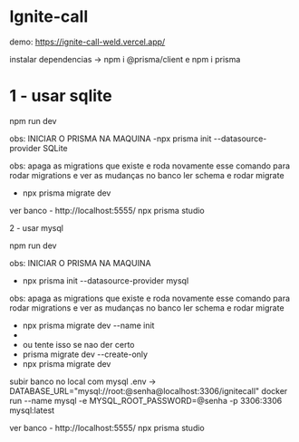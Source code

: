 # Ignite-call


demo: https://ignite-call-weld.vercel.app/

instalar dependencias -> npm i @prisma/client e npm i prisma

# 1 - usar sqlite

npm run dev

obs: INICIAR O PRISMA NA MAQUINA
-npx prisma init --datasource-provider SQLite

obs: apaga as migrations que existe e roda novamente esse comando para rodar migrations e ver as mudanças no banco
ler schema e rodar migrate
- npx prisma migrate dev

ver banco - http://localhost:5555/
npx prisma studio

2 - usar mysql

npm run dev

obs: INICIAR O PRISMA NA MAQUINA
- npx prisma init --datasource-provider mysql



obs: apaga as migrations que existe e roda novamente esse comando para rodar migrations e ver as mudanças no banco
ler schema e rodar migrate
-  npx prisma migrate dev --name init
-  
-  ou tente isso se nao der certo
-  prisma migrate dev --create-only
-   npx prisma migrate dev 

subir banco no local com mysql
.env -> DATABASE_URL="mysql://root:@senha@localhost:3306/ignitecall"
docker run --name mysql -e MYSQL_ROOT_PASSWORD=@senha -p 3306:3306 mysql:latest


ver banco - http://localhost:5555/
npx prisma studio
















